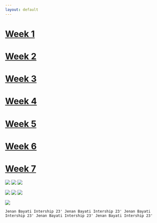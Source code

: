 ```yaml
---
layout: default
---
```


# [Week 1](./another-page.html)
# [Week 2](./another-page-2.html)
# [Week 3](./another-page-3.html)
# [Week 4](./another-page-4.html)
# [Week 5](./another-page-5.html)
# [Week 6](./another-page-6.html)
# [Week 7](./another-page-7.html)


<img src="/assets/Week-1.JPEG">    <img src="/assets/Week-2.JPEG">    <img src="/assets/Week-3.JPEG">

<img src="/assets/Week-4.JPEG">    <img src="/assets/Week-5.JPEG">    <img src="/assets/Week-6.JPEG">

<img src="/assets/Week-7.JPEG">


```
Jenan Bayati Intership 23' Jenan Bayati Intership 23' Jenan Bayati Intership 23' Jenan Bayati Intership 23' Jenan Bayati Intership 23'
```
